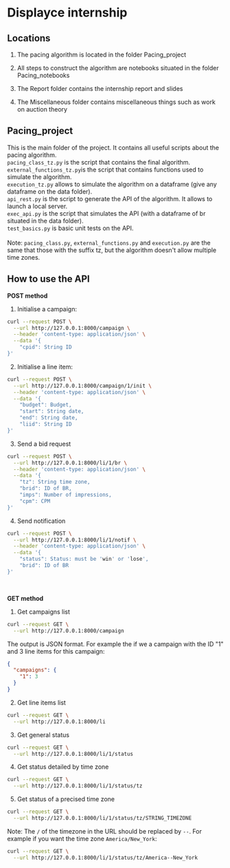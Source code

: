 # Displayce internship

## Locations

1. The pacing algorithm is located in the folder Pacing_project

2. All steps to construct the algorithm are notebooks situated in the folder Pacing_notebooks

3. The Report folder contains the internship report and slides

4. The Miscellaneous folder contains miscellaneous things such as work on auction theory

## Pacing_project

This is the main folder of the project. It contains all useful scripts about the pacing algorithm. <br />
```pacing_class_tz.py``` is the script that contains the final algorithm. <br />
```external_functions_tz.py```is the script that contains functions used to simulate the algorithm. <br />
```execution_tz.py``` allows to simulate the algorithm on a dataframe (give any dataframe on the data folder). <br />
```api_rest.py``` is the script to generate the API of the algorithm. It allows to launch a local server. <br />
```exec_api.py``` is the script that simulates the API (with a dataframe of br situated in the data folder). <br />
```test_basics.py``` is basic unit tests on the API. <br />
<br />
Note: ```pacing_class.py```, ```external_functions.py``` and ```execution.py``` are the same that those with the suffix tz, but the algorithm doesn't allow multiple time zones. 


## How to use the API

**POST method <br />**
1. Initialise a campaign: 
```bash 
curl --request POST \
  --url http://127.0.0.1:8000/campaign \
  --header 'content-type: application/json' \
  --data '{
	"cpid": String ID 
}'
```
2. Initialise a line item:
```bash
curl --request POST \
  --url http://127.0.0.1:8000/campaign/1/init \
  --header 'content-type: application/json' \
  --data '{
	"budget": Budget,
	"start": String date,
	"end": String date,
	"liid": String ID
}'
```

3. Send a bid request
```bash
curl --request POST \
  --url http://127.0.0.1:8000/li/1/br \
  --header 'content-type: application/json' \
  --data '{
	"tz": String time zone,
	"brid": ID of BR,
	"imps": Number of impressions,
	"cpm": CPM
}'
```
4. Send notification
```bash
curl --request POST \
  --url http://127.0.0.1:8000/li/1/notif \
  --header 'content-type: application/json' \
  --data '{
	"status": Status: must be 'win' or 'lose',
	"brid": ID of BR
}'
```
<br />

**GET method <br />**
1. Get campaigns list
```bash 
curl --request GET \
  --url http://127.0.0.1:8000/campaign
```
The output is JSON format. For example the if we a campaign with the ID "1" and 3 line items for this campaign:
```json
{
  "campaigns": {
    "1": 3
  }
}
```

2. Get line items list
```bash 
curl --request GET \
  --url http://127.0.0.1:8000/li
```

3. Get general status
```bash
curl --request GET \
  --url http://127.0.0.1:8000/li/1/status
```

4. Get status detailed by time zone
```bash
curl --request GET \
  --url http://127.0.0.1:8000/li/1/status/tz
```
5. Get status of a precised time zone
```bash
curl --request GET \
  --url http://127.0.0.1:8000/li/1/status/tz/STRING_TIMEZONE
```
Note: The `/` of the timezone in the URL should be replaced by `--`. For example if you want the time zone `America/New_York`:
```bash 
curl --request GET \
  --url http://127.0.0.1:8000/li/1/status/tz/America--New_York
```





